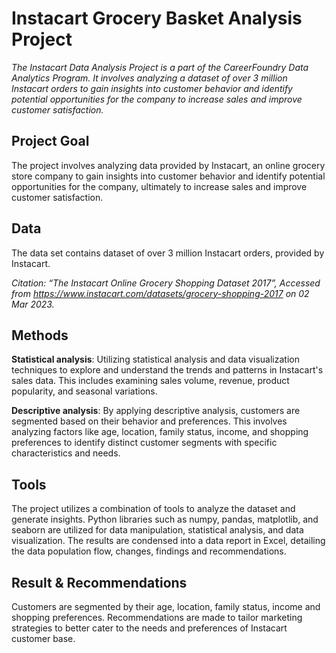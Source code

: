 # Instacart Grocery Basket Analysis Project
*The Instacart Data Analysis Project is a part of the CareerFoundry Data Analytics Program. It involves analyzing a dataset of over 3 million Instacart orders to gain insights into customer behavior and identify potential opportunities for the company to increase sales and improve customer satisfaction.*

## Project Goal
The project involves analyzing data provided by Instacart, an online grocery store company to gain insights into customer behavior and identify potential opportunities for the company, ultimately to increase sales and improve customer satisfaction.

## Data
The data set contains dataset of over 3 million Instacart orders, provided by Instacart.

*Citation: “The Instacart Online Grocery Shopping Dataset 2017”, Accessed from https://www.instacart.com/datasets/grocery-shopping-2017 on 02 Mar 2023.*

## Methods
**Statistical analysis**: Utilizing statistical analysis and data visualization techniques to explore and understand the trends and patterns in Instacart's sales data. This includes examining sales volume, revenue, product popularity, and seasonal variations.

**Descriptive analysis**: By applying descriptive analysis, customers are segmented based on their behavior and preferences. This involves analyzing factors like age, location, family status, income, and shopping preferences to identify distinct customer segments with specific characteristics and needs.

## Tools
The project utilizes a combination of tools to analyze the dataset and generate insights. Python libraries such as numpy, pandas, matplotlib, and seaborn are utilized for data manipulation, statistical analysis, and data visualization. The results are condensed into a data report in Excel, detailing the data population flow, changes, findings and recommendations.

## Result & Recommendations
Customers are segmented by their age, location, family status, income and shopping preferences. Recommendations are made to tailor marketing strategies to better cater to the needs and preferences of Instacart customer base.
